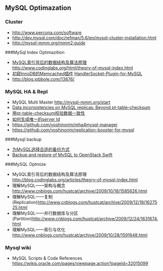 ## MySQL Optimazation

### Cluster
- <http://www.percona.com/software>
- <http://dev.mysql.com/doc/refman/5.6/en/mysql-cluster-installation.html>
- <http://mysql-mmm.org/mmm2:guide>


###MySql Index Optimazition

- [MySQL索引背后的数据结构及算法原理](http://blog.jobbole.com/24006/) <http://www.codinglabs.org/html/theory-of-mysql-index.html>
- [初窥InnoDB的Memcached插件](http://blog.jobbole.com/46320/) [HandlerSocket-Plugin-for-MySQL](https://github.com/DeNA/HandlerSocket-Plugin-for-MySQL)
- <http://blog.jobbole.com/13876/>


### MySQL HA & Repl

- MySQL Multi Master <http://mysql-mmm.org/start>
- [Data inconsistencies on MySQL replicas: Beyond pt-table-checksum](http://www.percona.com/blog/2014/11/04/data-inconsistencies-on-mysql-replicas-beyond-pt-table-checksum/)
- [用pt-table-checksum校验数据一致性](http://nettedfish.sinaapp.com/blog/2013/06/04/check-replication-consistency-by-pt-table-checksum/)
- [如何生成唯一的server Id](http://nettedfish.sinaapp.com/blog/2013/07/24/how-to-generate-unique-server_id/)
- <https://github.com/yoshinorim/mha4mysql-manager>
- <https://github.com/yoshinorim/replication-booster-for-mysql>

###Mysql backup

- [为MySQL选择合适的备份方式](http://blog.jobbole.com/45097/)
- [Backup and restore of MySQL to OpenStack Swift](http://www.percona.com/blog/2014/11/01/backup-and-restore-of-mysql-to-openstack-swift/)

###MySQL Optmize
 - MySQL索引背后的数据结构及算法原理<http://blog.codinglabs.org/articles/theory-of-mysql-index.html>
 - 理解MySQL——架构与概念<http://www.cnblogs.com/hustcat/archive/2009/10/18/1585626.html>
 - 理解MySQL——复制(Replication)<http://www.cnblogs.com/hustcat/archive/2009/12/19/1627525.html>
 - 理解MySQL——并行数据库与分区(Partition)<http://www.cnblogs.com/hustcat/archive/2009/12/24/1631674.html>
 - 理解MySQL——索引与优化<http://www.cnblogs.com/hustcat/archive/2009/10/28/1591648.html>

### Mysql wiki
-  MySQL Scripts & Code References <https://wikis.oracle.com/pages/viewpage.action?pageId=32015099>
